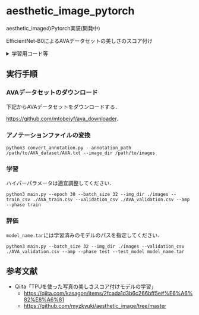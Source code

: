 # aesthetic_image_pytorch

aesthetic_imageのPytorch実装(開発中)

EfficientNet-B0によるAVAデータセットの美しさのスコア付け

<details>
<summary>学習用コード等</summary>
 
|ファイル名|説明|
|----|----|
|convert_annotation.py|アノテーションファイルを変換するコード．|
|data_loader.py|データセットクラスとデータローダークラスのコード．|
|make_graph.py|学習曲線を可視化するコード．|
|main.py|学習，評価を開始するコード．|
|engine.py|学習・検証・評価のループのコード．|
</details>

## 実行手順

### AVAデータセットのダウンロード

下記からAVAデータセットをダウンロードする．

https://github.com/mtobeiyf/ava_downloader.


### アノテーションファイルの変換
```
python3 convert_annotation.py --annotation_path /path/to/AVA_dataset/AVA.txt --image_dir /path/to/images
```

### 学習
ハイパーパラメータは適宜調整してください．

```
python3 main.py --epoch 30 --batch_size 32 --img_dir ./images --train_csv ./AVA_train.csv --validation_csv ./AVA_validation.csv --amp --phase train
```

### 評価
`model_name.tar`には学習済みのモデルのパスを指定してください．

```
python3 main.py --batch_size 32 --img_dir ./images --validation_csv ./AVA_validation.csv --amp --phase test --test_model model_name.tar
```

## 参考文献
* Qiita「TPUを使った写真の美しさスコア付けモデルの学習」
    * https://qiita.com/kasagon/items/2fcada1d3b6c266bff5e#%E6%A6%82%E8%A6%81
    * https://github.com/myzkyuki/aesthetic_image/tree/master
